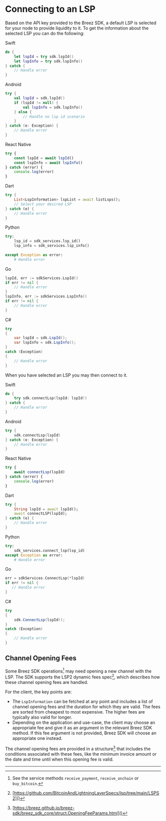 # Connecting to an LSP

Based on the API key provided to the Breez SDK, a default LSP is selected for your node to provide liquidity to it. To get the information about the selected LSP you can do the following:

<custom-tabs category="lang">
<div slot="title">Swift</div>
<section>

```swift
do {
    let lspId = try sdk.lspId() 
    let lspInfo = try sdk.lspInfo()
} catch {
    // Handle error
}
```
</section>

<div slot="title">Android</div>
<section>

```kotlin
try {
    val lspId = sdk.lspId()
    if (lspId != null) {
        val lspInfo = sdk.lspInfo()
    } else {
        // Handle no lsp id scenario
    }
} catch (e: Exception) {
    // Handle error
}
```
</section>

<div slot="title">React Native</div>
<section>

```typescript
try {
    const lspId = await lspId() 
    const lspInfo = await lspInfo()
} catch (error) {
    console.log(error)
}
```
</section>

<div slot="title">Dart</div>
<section>

```dart
try {
    List<LspInformation> lspList = await listLsps();
    // Select your desired LSP 
} catch (e) {
    // Handle error
}
```
</section>

<div slot="title">Python</div>
<section>

```python 
try: 
    lsp_id = sdk_services.lsp_id()
    lsp_info = sdk_services.lsp_info()
   
except Exception as error:
    # Handle error
```
</section>

<div slot="title">Go</div>
<section>

```go
lspId, err := sdkServices.LspId()
if err != nil {
    // Handle error
}
lspInfo, err := sdkServices.LspInfo()
if err != nil {
    // Handle error
}
 ```
</section>

<div slot="title">C#</div>
<section>

```cs
try 
{
    var lspId = sdk.LspId();
    var lspInfo = sdk.LspInfo();
} 
catch (Exception) 
{
    // Handle error
}
```
</section>
</custom-tabs>

When you have selected an LSP you may then connect to it.

<custom-tabs category="lang">
<div slot="title">Swift</div>
<section>

```swift
do {
    try sdk.connectLsp(lspId: lspId!)
} catch {
    // Handle error
}
```
</section>

<div slot="title">Android</div>
<section>

```kotlin
try {
    sdk.connectLsp(lspId)
} catch (e: Exception) {
    // Handle error
}
```
</section>

<div slot="title">React Native</div>
<section>

```typescript
try {
    await connectLsp(lspId)
} catch (error) {
    console.log(error)
}
```
</section>

<div slot="title">Dart</div>
<section>

```dart
try {
    String lspId = await lspId();
    await connectLSP(lspId);
} catch (e) {
    // Handle error
}
```
</section>

<div slot="title">Python</div>
<section>

```python
try: 
    sdk_services.connect_lsp(lsp_id)
except Exception as error:
    # Handle error
```
</section>

<div slot="title">Go</div>
<section>

 ```go
err = sdkServices.ConnectLsp(*lspId)
if err != nil {
    // Handle error
}
 ```
</section>

<div slot="title">C#</div>
<section>

```cs
try 
{
    sdk.ConnectLsp(lspId!);
} 
catch (Exception) 
{
    // Handle error
}
```
</section>
</custom-tabs>


## Channel Opening Fees

Some Breez SDK operations[^1] may need opening a new channel with the LSP. The SDK supports the LSP2 dynamic fees spec[^2],
which describes how these channel opening fees are handled.

For the client, the key points are:

* The `LspInformation` can be fetched at any point and includes a list of channel opening fees and the duration for which
  they are valid. The fees are sorted from cheapest to most expensive. The higher fees are typically also valid for longer.
* Depending on the application and use-case, the client may choose an appropriate fee and give it as an argument in the
  relevant Breez SDK method. If this fee argument is not provided, Breez SDK will choose an appropriate one instead.

The channel opening fees are provided in a structure[^3] that includes the conditions associated with these fees, like
the minimum invoice amount or the date and time until when this opening fee is valid.

---

[^1]: See the service methods `receive_payment`, `receive_onchain` or `buy_bitcoin`.

[^2]: [https://github.com/BitcoinAndLightningLayerSpecs/lsp/tree/main/LSPS2]()

[^3]: [https://breez.github.io/breez-sdk/breez_sdk_core/struct.OpeningFeeParams.html]()